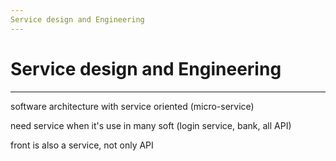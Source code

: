 ```yaml
---
Service design and Engineering
---
```


# Service design and Engineering

---

software architecture with service oriented (micro-service)

need service when it's use in many soft (login service, bank, all API)

front is also a service, not only API
